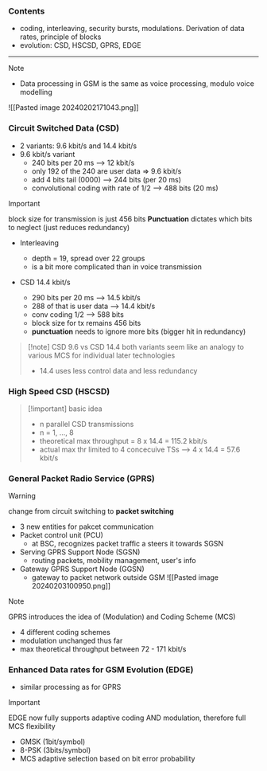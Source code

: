 ### Contents
- coding, interleaving, security bursts, modulations. Derivation of data rates, principle of blocks
- evolution: CSD, HSCSD, GPRS, EDGE
---
>[!note]
>- Data processing in GSM is the same as voice processing, modulo voice modelling

![[Pasted image 20240202171043.png]]

### Circuit Switched Data (CSD)
- 2 variants: 9.6 kbit/s and 14.4 kbit/s 
- 9.6 kbit/s variant
	- 240 bits per 20 ms --> 12 kbit/s
	- only 192 of the 240 are user data => 9.6 kbit/s
	- add 4 bits tail (0000) --> 244 bits (per 20 ms)
	- convolutional coding with rate of 1/2 --> 488 bits (20 ms)
>[!important]
>block size for transmission is just 456 bits
>**Punctuation** dictates which bits to neglect (just reduces redundancy)

- Interleaving
	- depth = 19, spread over 22 groups
	- is a bit more complicated than in voice transmission

- CSD 14.4 kbit/s
	- 290 bits per 20 ms --> 14.5 kbit/s
	- 288 of that is user data --> 14.4 kbit/s
	- conv coding 1/2 --> 588 bits
	- block size for tx remains 456 bits
	- **punctuation** needs to ignore more bits (bigger hit in redundancy)

>[!note] CSD 9.6 vs CSD 14.4
>both variants seem like an analogy to various MCS for individual later technologies
>- 14.4 uses less control data and less redundancy

### High Speed CSD (HSCSD)

>[!important] basic idea
>- n parallel CSD transmissions
>- n = 1, ..., 8
>- theoretical max throughput = 8 x 14.4 = 115.2 kbit/s
>- actual max thr limited to 4 concecuive TSs --> 4 x 14.4 = 57.6 kbit/s

### General Packet Radio Service (GPRS)

>[!warning]
>change from circuit switching to **packet switching**

- 3 new entities for pakcet communication
- Packet control unit (PCU)
	- at BSC, recognizes packet traffic a steers it towards SGSN
- Serving GPRS Support Node (SGSN)
	- routing packets, mobility management, user's info
- Gateway GPRS Support Node (GGSN)
	- gateway to packet network outside GSM
![[Pasted image 20240203100950.png]]

>[!note]
>GPRS introduces the idea of (Modulation) and Coding Scheme (MCS)

- 4 different coding schemes
- modulation unchanged thus far
- max theoretical throughput between 72 - 171 kbit/s

### Enhanced Data rates for GSM Evolution (EDGE)

- similar processing as for GPRS
>[!important] 
>EDGE now fully supports adaptive coding AND modulation, therefore full MCS flexibility
- GMSK (1bit/symbol)
- 8-PSK (3bits/symbol)
- MCS adaptive selection based on bit error probability